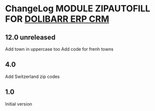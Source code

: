 # ChangeLog MODULE ZIPAUTOFILL FOR <a href="https://www.dolibarr.org">DOLIBARR ERP CRM</a>


## 12.0 unreleased

Add town in uppercase too
Add code for frenh towns

## 4.0

Add Switzerland zip codes

## 1.0

Initial version